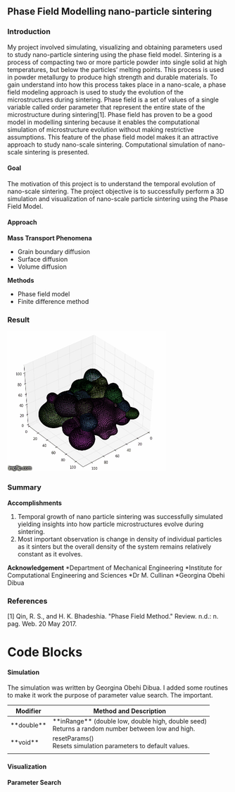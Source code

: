## Phase Field Modelling nano-particle sintering
### Introduction
My project involved simulating, visualizing and obtaining parameters used to study nano-particle sintering using the phase field model.
Sintering is a process of compacting two or more particle powder into single solid at high temperatures, but below the particles’ melting points. This process is used in powder metallurgy to produce high strength and durable materials. To gain understand into how this process takes place in a nano-scale, a phase field modeling approach is used to study the evolution of the microstructures during sintering. Phase field is a set of values of a single variable called order parameter that represent the entire state of the microstructure during sintering[1]. Phase field has proven to be a good model in  modelling sintering because it enables the computational simulation of microstructure evolution without making restrictive assumptions. This feature of the phase field model  makes it an attractive approach to study nano-scale sintering. Computational simulation of nano-scale sintering is presented.

#### Goal
The motivation of this project is to understand the temporal evolution of nano-scale sintering.
The project objective is to successfully perform a 3D simulation and visualization of nano-scale particle sintering using the Phase Field Model.
#### Approach
**Mass Transport Phenomena**
* Grain boundary diffusion
* Surface diffusion
* Volume diffusion

**Methods**
* Phase field model
* Finite difference method

### Result
![GIF](https://github.com/CleverChuk/ICES/blob/master/images/simulation.gif)

### Summary
**Accomplishments**
1. Temporal growth of nano particle sintering was successfully simulated yielding insights into how particle microstructures evolve during sintering.
2. Most important observation is change in density of individual particles as it sinters but the overall density of the system remains relatively constant as it evolves.

**Acknowledgement**
*Department of Mechanical Engineering
*Institute for Computational Engineering and Sciences
*Dr M. Cullinan
*Georgina Obehi Dibua

### References
[1] Qin, R. S., and H. K. Bhadeshia. "Phase Field Method." Review. n.d.: n. pag. Web. 20 May 2017.

# Code Blocks
#### Simulation
The simulation was written by Georgina Obehi Dibua. I added some routines to make it work the purpose of parameter value search. The important.
<table>
    <thead>
        <tr>            
            <th>Modifier</th>
            <th>Method and Description</th>
        </tr>
    </thead>    
    <tbody>
        <tr>
            <td>
                **double**
            </td>
            <td>
                **inRange** (double low, double high, double seed)</br>
                Returns a random number between low and high.
            </td>
        </tr>
        <tr>
            <td>
                **void**
            </td>
            <td>
                resetParams()</br>
                Resets simulation parameters to default values.
            </td>
        </tr>
        <tr>
            <td>
            </td>
            <td>
            </td>
        </tr>
    </tbody>    
</table>


#### Visualization


#### Parameter Search




